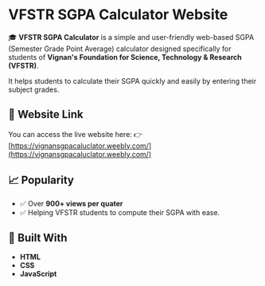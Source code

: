 # VFSTR SGPA Calculator Website

🎓 **VFSTR SGPA Calculator** is a simple and user-friendly web-based SGPA (Semester Grade Point Average) calculator designed specifically for students of **Vignan's Foundation for Science, Technology & Research (VFSTR)**.  

It helps students to calculate their SGPA quickly and easily by entering their subject grades.



## 🔗 Website Link
You can access the live website here:
👉 [https://vignansgpacaluclator.weebly.com/](https://vignansgpacaluclator.weebly.com/)



## 📈 Popularity
- ✅ Over **900+ views per quater**  
- ✅ Helping VFSTR students to compute their SGPA with ease.



## 📝 Built With
- **HTML**
- **CSS**
- **JavaScript**

